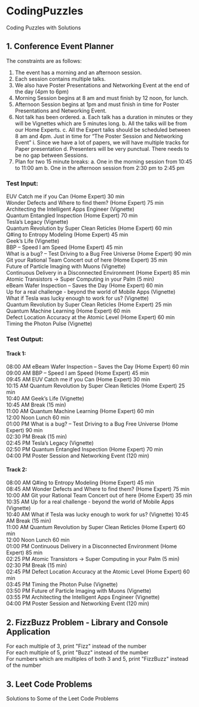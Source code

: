
# CodingPuzzles
Coding Puzzles with Solutions
## 1. Conference Event Planner
  The constraints are as follows:
  1.	The event has a morning and an afternoon session.
  2.	Each session contains multiple talks.
  3.	We also have Poster Presentations and Networking Event at the end of the day (4pm to 6pm)
  4.	Morning Session begins at 8 am and must finish by 12 noon, for lunch.
  5.	Afternoon Session begins at 1pm and must finish in time for Poster Presentations and Networking Event.
  6.	Not talk has been ordered. 
      a.  Each talk has a duration in minutes or they will be Vignettes which are 5 minutes long.
      b.	All the talks will be from our Home Experts.
      c.	All the Expert talks should be scheduled between 8 am and 4pm. Just in time for “The Poster Session and Networking Event”
          i.	Since we have a lot of papers, we will have multiple tracks for Paper presentation 
      d.	Presenters will be very punctual. There needs to be no gap between Sessions.
  7.	Plan for two 15 minute breaks:
      a.	One in the morning session from 10:45 to 11:00 am
      b.	One in the afternoon session from 2:30 pm to 2:45 pm

### Test Input:
  EUV Catch me if you Can (Home Expert) 30 min  
  Wonder Defects and Where to find them? (Home Expert) 75 min  
  Architecting the Intelligent Apps Engineer (Vignette)  
  Quantum Entangled Inspection (Home Expert) 70 min  
  Tesla’s Legacy (Vignette)  
  Quantum Revolution by Super Clean Reticles (Home Expert) 60 min  
  Q#ing to Entropy Modeling (Home Expert) 45 min  
  Geek’s Life (Vignette)  
  BBP – Speed I am Speed (Home Expert) 45 min  
  What is a bug? – Test Driving to a Bug Free Universe (Home Expert) 90 min  
  Git your Rational Team Concert out of here (Home Expert) 35 min  
  Future of Particle Imaging with Muons (Vignette)  
  Continuous Delivery in a Disconnected Environment (Home Expert) 85 min  
  Atomic Transistors -> Super Computing in your Palm (5 min)  
  eBeam Wafer Inspection – Saves the Day (Home Expert) 60 min  
  Up for a real challenge - beyond the world of Mobile Apps (Vignette)  
  What if Tesla was lucky enough to work for us? (Vignette)  
  Quantum Revolution by Super Clean Reticles (Home Expert) 25 min  
  Quantum Machine Learning (Home Expert) 60 min  
  Defect Location Accuracy at the Atomic Level (Home Expert) 60 min  
  Timing the Photon Pulse (Vignette)  

### Test Output:
  #### Track 1:
  08:00 AM eBeam Wafer Inspection – Saves the Day (Home Expert) 60 min  
  09:00 AM BBP – Speed I am Speed (Home Expert) 45 min  
  09:45 AM EUV Catch me if you Can (Home Expert) 30 min  
  10:15 AM Quantum Revolution by Super Clean Reticles (Home Expert) 25 min  
  10:40 AM Geek’s Life (Vignette)  
  10:45 AM Break (15 min)  
  11:00 AM Quantum Machine Learning (Home Expert) 60 min  
  12:00 Noon Lunch 60 min  
  01:00 PM What is a bug? – Test Driving to a Bug Free Universe (Home Expert) 90 min  
  02:30 PM Break (15 min)  
  02:45 PM Tesla’s Legacy (Vignette)  
  02:50 PM Quantum Entangled Inspection (Home Expert) 70 min  
  04:00 PM Poster Session and Networking Event (120 min)  

  #### Track 2:
  08:00 AM Q#ing to Entropy Modeling (Home Expert) 45 min  
  08:45 AM Wonder Defects and Where to find them? (Home Expert) 75 min  
  10:00 AM Git your Rational Team Concert out of here (Home Expert) 35 min  
  10:35 AM Up for a real challenge - beyond the world of Mobile Apps (Vignette)  
  10:40 AM What if Tesla was lucky enough to work for us? (Vignette) 
  10:45 AM Break (15 min)  
  11:00 AM Quantum Revolution by Super Clean Reticles (Home Expert) 60 min    
  12:00 Noon Lunch 60 min  
  01:00 PM Continuous Delivery in a Disconnected Environment (Home Expert) 85 min  
  02:25 PM Atomic Transistors -> Super Computing in your Palm (5 min)  
  02:30 PM Break (15 min)  
  02:45 PM Defect Location Accuracy at the Atomic Level (Home Expert) 60 min  
  03:45 PM Timing the Photon Pulse (Vignette)  
  03:50 PM Future of Particle Imaging with Muons (Vignette)  
  03:55 PM Architecting the Intelligent Apps Engineer (Vignette)  
  04:00 PM Poster Session and Networking Event (120 min)  
  
## 2. FizzBuzz Problem - Library and Console Application
  For each multiple of 3, print "Fizz" instead of the number  
  For each multiple of 5, print "Buzz" instead of the number  
  For numbers which are multiples of both 3 and 5, print "FizzBuzz" instead of the number  

## 3. Leet Code Problems
  Solutions to Some of the Leet Code Problems
